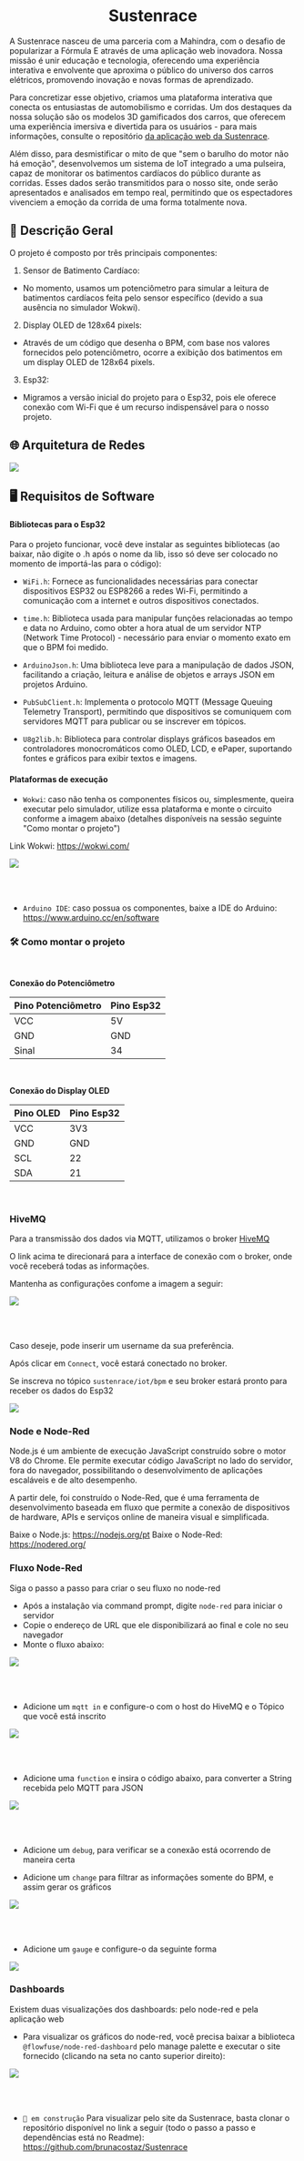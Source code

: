 <h1 align=center>Sustenrace</h1>

A Sustenrace nasceu de uma parceria com a Mahindra, com o desafio de popularizar a Fórmula E através de uma aplicação web inovadora. Nossa missão é unir educação e tecnologia, oferecendo uma experiência interativa e envolvente que aproxima o público do universo dos carros elétricos, promovendo inovação e novas formas de aprendizado.

Para concretizar esse objetivo, criamos uma plataforma interativa que conecta os entusiastas de automobilismo e corridas. Um dos destaques da nossa solução são os modelos 3D gamificados dos carros, que oferecem uma experiência imersiva e divertida para os usuários - para mais informações, consulte o repositório <a href="https://github.com/brunacostaz/Sustenrace">da aplicação web da Sustenrace</a>.

Além disso, para desmistificar o mito de que "sem o barulho do motor não há emoção", desenvolvemos um sistema de IoT integrado a uma pulseira, capaz de monitorar os batimentos cardíacos do público durante as corridas. Esses dados serão transmitidos para o nosso site, onde serão apresentados e analisados em tempo real, permitindo que os espectadores vivenciem a emoção da corrida de uma forma totalmente nova. 

## 📃 Descrição Geral

O projeto é composto por três principais componentes:

1. Sensor de Batimento Cardíaco:

* No momento, usamos um potenciômetro para simular a leitura de batimentos cardíacos feita pelo sensor específico (devido a sua ausência no simulador Wokwi).

2. Display OLED de 128x64 pixels:

* Através de um código que desenha o BPM, com base nos valores fornecidos pelo potenciômetro, ocorre a exibição dos batimentos em um display OLED de 128x64 pixels.

3. Esp32:

* Migramos a versão inicial do projeto para o Esp32, pois ele oferece conexão com Wi-Fi que é um recurso indispensável para o nosso projeto.

## 🌐 Arquitetura de Redes

<img src=".github/arquitetura_de_redes_sustenrace.png" align=center max-width= 400px />


## 🖥️ Requisitos de Software


#### Bibliotecas para o Esp32
Para o projeto funcionar, você deve instalar as seguintes bibliotecas (ao baixar, não digite o .h após o nome da lib, isso só deve ser colocado no momento de importá-las para o código):

* `WiFi.h`: Fornece as funcionalidades necessárias para conectar dispositivos ESP32 ou ESP8266 a redes Wi-Fi, permitindo a comunicação com a internet e outros dispositivos conectados.

* `time.h`: Biblioteca usada para manipular funções relacionadas ao tempo e data no Arduino, como obter a hora atual de um servidor NTP (Network Time Protocol) - necessário para enviar o momento exato em que o BPM foi medido.

* `ArduinoJson.h`: Uma biblioteca leve para a manipulação de dados JSON, facilitando a criação, leitura e análise de objetos e arrays JSON em projetos Arduino.

* `PubSubClient.h`: Implementa o protocolo MQTT (Message Queuing Telemetry Transport), permitindo que dispositivos se comuniquem com servidores MQTT para publicar ou se inscrever em tópicos.

* `U8g2lib.h`: Biblioteca para controlar displays gráficos baseados em controladores monocromáticos como OLED, LCD, e ePaper, suportando fontes e gráficos para exibir textos e imagens.

#### Plataformas de execução

* `Wokwi`: caso não tenha os componentes físicos ou, simplesmente, queira executar pelo simulador, utilize essa plataforma e monte o circuito conforme a imagem abaixo (detalhes disponíveis na sessão seguinte "Como montar o projeto")

Link Wokwi: https://wokwi.com/

<img src=".github/image.png" align=center max-width= 400px />

<br> <br>

* `Arduino IDE`: caso possua os componentes, baixe a IDE do Arduino: https://www.arduino.cc/en/software 

### 🛠️ Como montar o projeto
<br>

**Conexão do Potenciômetro**

| Pino Potenciômetro	| Pino Esp32                                      |
| ------------------- | ------------------------------------------------- |
| VCC                 | 5V                                                |
| GND                 | GND                                               |
| Sinal               | 34                                                |

<br>

**Conexão do Display OLED**     

| Pino OLED         | Pino Esp32                                                   |
| ----------------- | -------------------------------------------------------------- |
| VCC               | 3V3                                                 |
| GND               | GND                                             |
| SCL               | 22                                                             |
| SDA               | 21                                                             |

<br>

### HiveMQ 

Para a transmissão dos dados via MQTT, utilizamos o broker <a href="https://www.hivemq.com/demos/websocket-client/">HiveMQ</a>

O link acima te direcionará para a interface de conexão com o broker, onde você receberá todas as informações. 

Mantenha as configurações confome a imagem a seguir:

<img src=".github/configHivemq.png" align=center max-width= 400px />

<br><br>

Caso deseje, pode inserir um username da sua preferência.

Após clicar em `Connect`, você estará conectado no broker.

Se inscreva no tópico `sustenrace/iot/bpm` e seu broker estará pronto para receber os dados do Esp32

<img src=".github/inscrevaTopico.png" align=center max-width= 400px />

<br>

### Node e Node-Red

Node.js é um ambiente de execução JavaScript construído sobre o motor V8 do Chrome. Ele permite executar código JavaScript no lado do servidor, fora do navegador, possibilitando o desenvolvimento de aplicações escaláveis e de alto desempenho.

A partir dele, foi construído o Node-Red, que é uma ferramenta de desenvolvimento baseada em fluxo que permite a conexão de dispositivos de hardware, APIs e serviços online de maneira visual e simplificada. 

Baixe o Node.js: https://nodejs.org/pt
Baixe o Node-Red: https://nodered.org/

### Fluxo Node-Red

Siga o passo a passo para criar o seu fluxo no node-red

* Após a instalação via command prompt, digite `node-red` para iniciar o servidor
* Copie o endereço de URL que ele disponibilizará ao final e cole no seu navegador
* Monte o fluxo abaixo:

<img src=".github/fluxoNodeRed.png" align=center max-width= 400px />

<br><br>

* Adicione um `mqtt in` e configure-o com o host do HiveMQ e o Tópico que você está inscrito

<img src=".github/configMqttIn.png" align=center max-width= 400px />

<br><br>

* Adicione uma `function` e insira o código abaixo, para converter a String recebida pelo MQTT para JSON

<img src=".github/funcaoJson.png" align=center max-width= 400px />

<br><br>

* Adicione um `debug`, para verificar se a conexão está ocorrendo de maneira certa

* Adicione um `change`  para filtrar as informações somente do BPM, e assim gerar os gráficos

<img src=".github/configChange.png" align=center max-width= 400px />

<br><br>

* Adicione um `gauge` e configure-o da seguinte forma

<img src=".github/configGauge.png" align=center max-width= 400px />

### Dashboards

Existem duas visualizações dos dashboards: pelo node-red e pela aplicação web

* Para visualizar os gráficos do node-red, você precisa baixar a biblioteca `@flowfuse/node-red-dashboard` pelo manage palette e executar o site fornecido (clicando na seta no canto superior direito):

<img src=".github/executarGrafico.png" align=center max-width= 400px />

<br><br>

* `🚧 em construção` Para visualizar pelo site da Sustenrace, basta clonar o repositório disponível no link a seguir (todo o passo a passo e dependências está no Readme): https://github.com/brunacostaz/Sustenrace 







